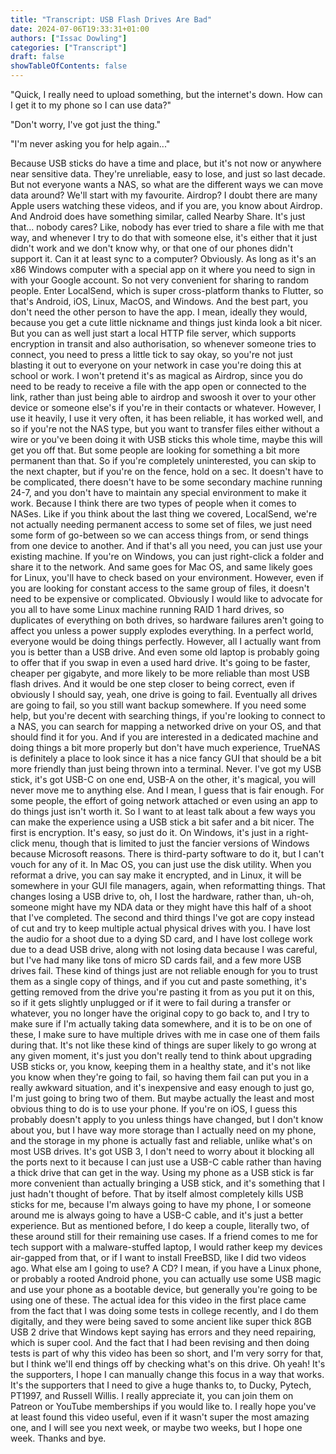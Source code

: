 ```yaml
---
title: "Transcript: USB Flash Drives Are Bad"
date: 2024-07-06T19:33:31+01:00
authors: ["Issac Dowling"]
categories: ["Transcript"]
draft: false
showTableOfContents: false
---
```

"Quick, I really need to upload something, but the internet's down. How can I get it to my phone so I can use data?"

"Don't worry, I've got just the thing."

"I'm never asking you for help again..."

Because USB sticks do have a time and place, but it's not now or anywhere near sensitive
 data.
 They're unreliable, easy to lose, and just so last decade.
 But not everyone wants a NAS, so what are the different ways we can move data around?
 We'll start with my favourite.
 Airdrop?
 I doubt there are many Apple users watching these videos, and if you are, you know about
 Airdrop.
 And Android does have something similar, called Nearby Share.
 It's just that... nobody cares?
 Like, nobody has ever tried to share a file with me that way, and whenever I try to do
 that with someone else, it's either that it just didn't work and we don't know why, or
 that one of our phones didn't support it.
 Can it at least sync to a computer?
 Obviously.
 As long as it's an x86 Windows computer with a special app on it where you need to sign
 in with your Google account.
 So not very convenient for sharing to random people.
 Enter LocalSend, which is super cross-platform thanks to Flutter, so that's Android, iOS,
 Linux, MacOS, and Windows.
 And the best part, you don't need the other person to have the app.
 I mean, ideally they would, because you get a cute little nickname and things just kinda
 look a bit nicer.
 But you can as well just start a local HTTP file server, which supports encryption in
 transit and also authorisation, so whenever someone tries to connect, you need to press
 a little tick to say okay, so you're not just blasting it out to everyone on your network
 in case you're doing this at school or work.
 I won't pretend it's as magical as Airdrop, since you do need to be ready to receive a
 file with the app open or connected to the link, rather than just being able to airdrop
 and swoosh it over to your other device or someone else's if you're in their contacts
 or whatever.
 However, I use it heavily, I use it very often, it has been reliable, it has worked well,
 and so if you're not the NAS type, but you want to transfer files either without a wire
 or you've been doing it with USB sticks this whole time, maybe this will get you off that.
 But some people are looking for something a bit more permanent than that.
 So if you're completely uninterested, you can skip to the next chapter, but if you're
 on the fence, hold on a sec.
 It doesn't have to be complicated, there doesn't have to be some secondary machine running
 24-7, and you don't have to maintain any special environment to make it work.
 Because I think there are two types of people when it comes to NASes.
 Like if you think about the last thing we covered, LocalSend, we're not actually needing
 permanent access to some set of files, we just need some form of go-between so we can
 access things from, or send things from one device to another.
 And if that's all you need, you can just use your existing machine.
 If you're on Windows, you can just right-click a folder and share it to the network.
 And same goes for Mac OS, and same likely goes for Linux, you'll have to check based
 on your environment.
 However, even if you are looking for constant access to the same group of files, it doesn't
 need to be expensive or complicated.
 Obviously I would like to advocate for you all to have some Linux machine running RAID 1
 hard drives, so duplicates of everything on both drives, so hardware failures aren't
 going to affect you unless a power supply explodes everything.
 In a perfect world, everyone would be doing things perfectly.
 However, all I actually want from you is better than a USB drive.
 And even some old laptop is probably going to offer that if you swap in even a used hard
 drive.
 It's going to be faster, cheaper per gigabyte, and more likely to be more reliable than most
 USB flash drives.
 And it would be one step closer to being correct, even if obviously I should say, yeah, one
 drive is going to fail.
 Eventually all drives are going to fail, so you still want backup somewhere.
 If you need some help, but you're decent with searching things, if you're looking to connect
 to a NAS, you can search for mapping a networked drive on your OS, and that should find it
 for you.
 And if you are interested in a dedicated machine and doing things a bit more properly but don't
 have much experience, TrueNAS is definitely a place to look since it has a nice fancy
 GUI that should be a bit more friendly than just being thrown into a terminal.
 Never.
 I've got my USB stick, it's got USB-C on one end, USB-A on the other, it's magical, you
 will never move me to anything else.
 And I mean, I guess that is fair enough.
 For some people, the effort of going network attached or even using an app to do things
 just isn't worth it.
 So I want to at least talk about a few ways you can make the experience using a USB stick
 a bit safer and a bit nicer.
 The first is encryption.
 It's easy, so just do it.
 On Windows, it's just in a right-click menu, though that is limited to just the fancier
 versions of Windows because Microsoft reasons.
 There is third-party software to do it, but I can't vouch for any of it.
 In Mac OS, you can just use the disk utility.
 When you reformat a drive, you can say make it encrypted, and in Linux, it will be somewhere
 in your GUI file managers, again, when reformatting things.
 That changes losing a USB drive to, oh, I lost the hardware, rather than, uh-oh, someone
 might have my NDA data or they might have this half of a shoot that I've completed.
 The second and third things I've got are copy instead of cut and try to keep multiple actual
 physical drives with you.
 I have lost the audio for a shoot due to a dying SD card, and I have lost college work
 due to a dead USB drive, along with not losing data because I was careful, but I've had many
 like tons of micro SD cards fail, and a few more USB drives fail.
 These kind of things just are not reliable enough for you to trust them as a single copy
 of things, and if you cut and paste something, it's getting removed from the drive you're
 pasting it from as you put it on this, so if it gets slightly unplugged or if it were
 to fail during a transfer or whatever, you no longer have the original copy to go back
 to, and I try to make sure if I'm actually taking data somewhere, and it is to be on
 one of these, I make sure to have multiple drives with me in case one of them fails during
 that.
 It's not like these kind of things are super likely to go wrong at any given moment, it's
 just you don't really tend to think about upgrading USB sticks or, you know, keeping
 them in a healthy state, and it's not like you know when they're going to fail, so having
 them fail can put you in a really awkward situation, and it's inexpensive and easy enough
 to just go, I'm just going to bring two of them.
 But maybe actually the least and most obvious thing to do is to use your phone.
 If you're on iOS, I guess this probably doesn't apply to you unless things have changed, but
 I don't know about you, but I have way more storage than I actually need on my phone,
 and the storage in my phone is actually fast and reliable, unlike what's on most USB drives.
 It's got USB 3, I don't need to worry about it blocking all the ports next to it because
 I can just use a USB-C cable rather than having a thick drive that can get in the way.
 Using my phone as a USB stick is far more convenient than actually bringing a USB stick,
 and it's something that I just hadn't thought of before.
 That by itself almost completely kills USB sticks for me, because I'm always going to
 have my phone, I or someone around me is always going to have a USB-C cable, and it's just
 a better experience.
 But as mentioned before, I do keep a couple, literally two, of these around still for their
 remaining use cases.
 If a friend comes to me for tech support with a malware-stuffed laptop, I would rather keep
 my devices air-gapped from that, or if I want to install FreeBSD, like I did two videos ago.
 What else am I going to use?
 A CD?
 I mean, if you have a Linux phone, or probably a rooted Android phone, you can actually use
 some USB magic and use your phone as a bootable device, but generally you're going to be using
 one of these.
 The actual idea for this video in the first place came from the fact that I was doing
 some tests in college recently, and I do them digitally, and they were being saved to some
 ancient like super thick 8GB USB 2 drive that Windows kept saying has errors and they need
 repairing, which is super cool.
 And the fact that I had been revising and then doing tests is part of why this video
 has been so short, and I'm very sorry for that, but I think we'll end things off by
 checking what's on this drive.
 Oh yeah!
 It's the supporters, I hope I can manually change this focus in a way that works.
 It's the supporters that I need to give a huge thanks to, to Ducky, Pytech, PT1997,
 and Russell Willis.
 I really appreciate it, you can join them on Patreon or YouTube memberships if you would
 like to.
 I really hope you've at least found this video useful, even if it wasn't super the most
 amazing one, and I will see you next week, or maybe two weeks, but I hope one week.
 Thanks and bye.
